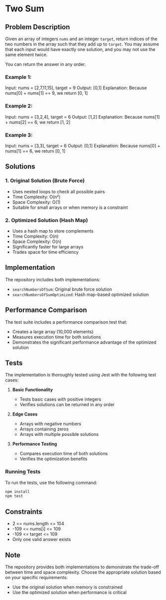 # Two Sum

## Problem Description
Given an array of integers `nums` and an integer `target`, return indices of the two numbers in the array such that they add up to `target`. You may assume that each input would have exactly one solution, and you may not use the same element twice.

You can return the answer in any order.

### Example 1:
Input: nums = [2,7,11,15], target = 9
Output: [0,1]
Explanation: Because nums[0] + nums[1] == 9, we return [0, 1]

### Example 2:
Input: nums = [3,2,4], target = 6
Output: [1,2]
Explanation: Because nums[1] + nums[2] == 6, we return [1, 2]

### Example 3:
Input: nums = [3,3], target = 6
Output: [0,1]
Explanation: Because nums[0] + nums[1] == 6, we return [0, 1]

## Solutions

### 1. Original Solution (Brute Force)
- Uses nested loops to check all possible pairs
- Time Complexity: O(n²)
- Space Complexity: O(1)
- Suitable for small arrays or when memory is a constraint

### 2. Optimized Solution (Hash Map)
- Uses a hash map to store complements
- Time Complexity: O(n)
- Space Complexity: O(n)
- Significantly faster for large arrays
- Trades space for time efficiency

## Implementation
The repository includes both implementations:
- `searchNumbersOfSum`: Original brute force solution
- `searchNumbersOfSumOptimized`: Hash map-based optimized solution

## Performance Comparison
The test suite includes a performance comparison test that:
- Creates a large array (10,000 elements)
- Measures execution time for both solutions
- Demonstrates the significant performance advantage of the optimized solution

## Tests
The implementation is thoroughly tested using Jest with the following test cases:

1. **Basic Functionality**
   - Tests basic cases with positive integers
   - Verifies solutions can be returned in any order

2. **Edge Cases**
   - Arrays with negative numbers
   - Arrays containing zeros
   - Arrays with multiple possible solutions

3. **Performance Testing**
   - Compares execution time of both solutions
   - Verifies the optimization benefits

### Running Tests

To run the tests, use the following command:

```bash
npm install
npm test
```

## Constraints
- 2 <= nums.length <= 104
- -109 <= nums[i] <= 109
- -109 <= target <= 109
- Only one valid answer exists

## Note
The repository provides both implementations to demonstrate the trade-off between time and space complexity. Choose the appropriate solution based on your specific requirements:
- Use the original solution when memory is constrained
- Use the optimized solution when performance is critical 